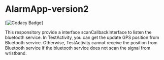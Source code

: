 # AlarmApp-version2

[![Codacy Badge][codacy-img]]


This responsitory provide a interface scanCallbackInterface to listen the bluetooth service. In TestActivity, you can get the update GPS position from Bluetooth service. Otherwise, TestActivity cannot receive the position from Bluetooth service if the bluetooth service does not scan the signal from wristband.

[codacy-img]: 
https://encrypted-tbn0.gstatic.com/images?q=tbn:ANd9GcSEFYlGrg-LrEbbKsZFfA3Lcui2RvbqmCxrJqkZ1Eb2IFIWB5lH

